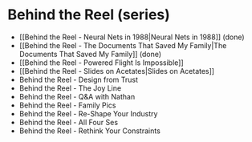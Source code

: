 # Behind the Reel (series)

- [[Behind the Reel - Neural Nets in 1988|Neural Nets in 1988]] (done) 
- [[Behind the Reel - The Documents That Saved My Family|The Documents That Saved My Family]] (done) 
- [[Behind the Reel - Powered Flight Is Impossible]] 
- [[Behind the Reel - Slides on Acetates|Slides on Acetates]] 
- Behind the Reel - Design from Trust 
- Behind the Reel - The Joy Line 
- Behind the Reel - Q&A with Nathan 
- Behind the Reel - Family Pics 
- Behind the Reel - Re-Shape Your Industry 
- Behind the Reel - All Four Ses 
- Behind the Reel - Rethink Your Constraints 
